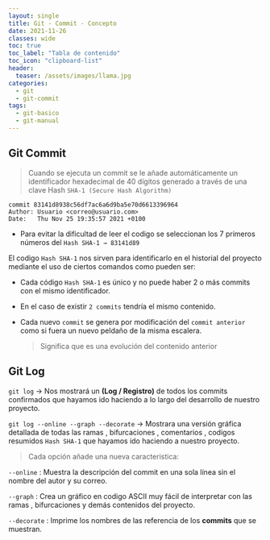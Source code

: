 ```yaml
---
layout: single
title: Git - Commit - Concepto
date: 2021-11-26
classes: wide
toc: true
toc_label: "Tabla de contenido"
toc_icon: "clipboard-list"
header:
  teaser: /assets/images/llama.jpg
categories:
  - git
  - git-commit
tags:
  - git-basico
  - git-manual
---
```


## Git Commit

> Cuando se ejecuta un commit se le añade automáticamente un identificador hexadecimal de 40 dígitos generado a través de una clave Hash `SHA-1 (Secure Hash Algorithm)`

```git
commit 83141d8938c56df7ac6a6d9ba5e70d6613396964
Author: Usuario <correo@usuario.com>
Date:   Thu Nov 25 19:35:57 2021 +0100
```

* Para evitar la dificultad de leer el codigo se seleccionan los 7 primeros números del `Hash SHA-1 → 83141d89`

El codigo `Hash SHA-1` nos sirven para identificarlo en el historial del proyecto mediante el uso de ciertos comandos como pueden ser:

* Cada código `Hash SHA-1` es único y no puede haber 2 o más commits con el mismo identificador.

* En el caso de existir ``2 commits`` tendría el mismo contenido.

* Cada nuevo ``commit`` se genera por modificación del ``commit anterior`` como si fuera un nuevo peldaño de la misma escalera.

    > Significa que es una evolución del contenido anterior

## Git Log

``git log`` → Nos mostrará un **(Log / Registro)** de todos los commits confirmados que hayamos ido haciendo a lo largo del desarrollo de nuestro proyecto.

``git log --online --graph --decorate`` → Mostrara una versión gráfica detallada de todas las ramas , bifurcaciones , comentarios , codigos resumidos `Hash SHA-1` que hayamos ido haciendo a nuestro proyecto.

> Cada opción añade una nueva caracteristica:

``--online`` : Muestra la descripción del commit en una sola línea sin el nombre del autor y su correo.

``--graph`` : Crea un gráfico en codigo ASCII muy fácil de interpretar con las ramas , bifurcaciones y demás contenidos del proyecto.

``--decorate`` : Imprime los nombres de las referencia de los **commits** que se muestran.
